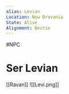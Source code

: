 ```yaml
---
alias: Levian
Location: New Dravania
State: Alive
Alignment: Bestie
---
```

#NPC
# Ser Levian
[[Ravan]]
![[Levi.png]]